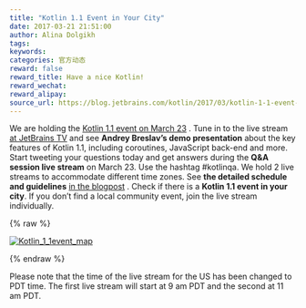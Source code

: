 ```yaml
---
title: "Kotlin 1.1 Event in Your City"
date: 2017-03-21 21:51:00
author: Alina Dolgikh
tags:
keywords:
categories: 官方动态
reward: false
reward_title: Have a nice Kotlin!
reward_wechat:
reward_alipay:
source_url: https://blog.jetbrains.com/kotlin/2017/03/kotlin-1-1-event-in-your-city-2/
---
```


We are holding the [Kotlin 1.1 event on March 23](https://blog.jetbrains.com/kotlin/2017/03/kotlin-1-1-event-2/#more-4726) . Tune in to the live stream [at JetBrains TV](http://jb.gg/kotlinevent1_1) and see <strong>Andrey Breslav’s demo presentation</strong> about the key features of Kotlin 1.1, including coroutines, JavaScript back-end and more.
Start tweeting your questions today and get answers during the <strong>Q&amp;A session live stream</strong> on March 23. Use the hashtag #kotlinqa.
We hold 2 live streams to accommodate different time zones. See <strong>the detailed schedule and guidelines</strong> [in the blogpost](https://blog.jetbrains.com/kotlin/2017/03/kotlin-1-1-event-2/#more-4726) .
Check if there is a <strong>Kotlin 1.1 event in your city</strong>. If you don’t find a local community event, join the live stream individually.

{% raw %}
<p><a href="http://kotlinlang.org/community/talks.html?time=kotlin"><img alt="Kotlin_1_1event_map" class="size-full wp-image-4794 aligncenter" data-recalc-dims="1" src="https://i1.wp.com/blog.jetbrains.com/kotlin/files/2017/03/Kotlin_1_1event_map.png?resize=640%2C451&amp;ssl=1"/></a></p>
{% endraw %}

Please note that the time of the live stream for the US has been changed to PDT time. The first live stream will start at 9 am PDT and the second at 11 am PDT.
